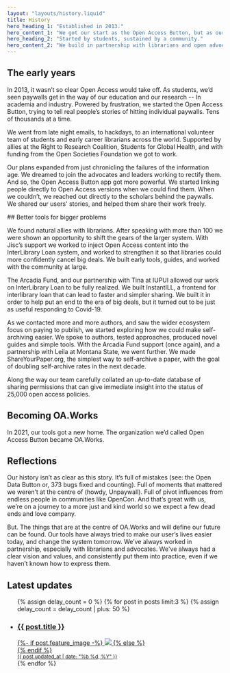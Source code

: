 ```yaml
---
layout: "layouts/history.liquid"
title: History
hero_heading_1: "Established in 2013."
hero_content_1: "We got our start as the Open Access Button, but as our tools grew, so did we. OA.Works is now the home of our tools."
hero_heading_2: "Started by students, sustained by a community."
hero_content_2: "We build in partnership with librarians and open advocates striving for a just and kind world. We've been fortunate to have the backing of generous funders."
---
```


## The early years

In 2013, it wasn’t so clear Open Access would take off. As students, we’d seen paywalls get in the way of our education and our research -- In academia and industry. Powered by frustration, we started the Open Access Button, trying to tell real people’s stories of hitting individual paywalls. Tens of thousands at a time.

We went from late night emails, to hackdays, to an international volunteer team of students and early career librarians across the world. Supported by allies at the Right to Research Coalition, Students for Global Health, and with funding from the Open Societies Foundation we got to work.

Our plans expanded from just chronicling the failures of the information age. We dreamed to join the advocates and leaders working to rectify them. And so, the Open Access Button app got more powerful. We started linking people directly to Open Access versions when we could find them. When we couldn’t, we reached out directly to the scholars behind the paywalls. We shared our users' stories, and helped them share their work freely.

## Better tools for bigger problems

We found natural allies with librarians. After speaking with more than 100 we were shown an opportunity to shift the gears of the larger system. With Jisc’s support we worked to inject Open Access content into the InterLibrary Loan system, and worked to strengthen it so that libraries could more confidently cancel big deals. We built early tools, guides, and worked with the community at large.

The Arcadia Fund, and our partnership with Tina at IUPUI allowed our work on InterLibrary Loan to be fully realized. We built InstantILL, a frontend for interlibrary loan that can lead to faster and simpler sharing. We built it in order to help put an end to the era of big deals, but it turned out to be just as useful responding to Covid-19.

As we contacted more and more authors, and saw the wider ecosystem focus on paying to publish, we started exploring how we could make self-archiving easier. We spoke to authors, tested approaches, produced novel guides and simple tools. With the Arcadia Fund support (once again), and a partnership with Leila at Montana State, we went further. We made ShareYourPaper.org, the simplest way to self-archive a paper, with the goal of doubling self-archive rates in the next decade.

Along the way our team carefully collated an up-to-date database of sharing permissions that can give immediate insight into the status of 25,000 open access policies.

## Becoming OA.Works

In 2021, our tools got a new home. The organization we’d called Open Access Button  became OA.Works.

## Reflections

Our history isn’t as clear as this story. It’s full of mistakes (see: the Open Data Button or, 373 bugs fixed and counting). Full of moments that mattered we weren’t at the centre of (howdy, Unpaywall). Full of pivot influences from endless people in communities like OpenCon. And that’s great with us, we’re on a journey to a more just and kind world so we expect a few dead ends and love company.

But. The things that are at the centre of OA.Works and will define our future can be found. Our tools have always tried to make our user’s lives easier today, and change the system tomorrow. We’ve always worked in partnership, especially with librarians and advocates. We've always had a clear vision and values, and consistently put them into practice, even if we haven’t known how to express them.

<section class="section section--three-quarter bg-white" data-aos="fade-up">
<h2 class="font-serif">Latest updates</h2>
<ul class="row">
  {% assign delay_count = 0 %}
  {% for post in posts limit:3 %}
  {% assign delay_count = delay_count | plus: 50 %}
  <li class="col col--1of3 bg-pattern" data-aos="fade-up" data-aos-delay="{{ delay_count }}">
    <article class="card card--small">
      <a href="https://blog.openaccessbutton.org/{{ post.slug }}/" target="_blank" rel="noopener" style="display: block;">
        <h3 class="card__header bg-white label label--secondary">{{ post.title }}</h3>
        <div class="card__body" style="padding: 0;">
          {%- if post.feature_image -%}
            <img src="{{ post.feature_image }}" class="card__img"/>
          {% else %}
            <div class="card__blank bg-pattern__child"></div>
          {% endif %}
        </div>
        <footer class="card__footer card__footer--inverted" style="padding: var(--space-xs);">
          <time datetime="{{ post.updated_at }}"><small>{{ post.updated_at | date: "%b %d, %Y" }}</small></time>
        </footer>
      </a>
    </article>
  </li>
  {% endfor %}
</ul>
</section>
